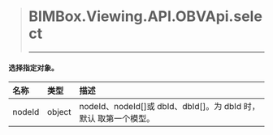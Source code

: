 > #  BIMBox.Viewing.API.OBVApi.select
>
> ---

####  选择指定对象。

|   名称 |  类型 | 描述 |
| :--- | :--- | :--- |
| nodeId | object |   nodeId、nodeId\[\]或 dbId、dbId\[\]。为 dbId 时，默认 取第一个模型。 |



